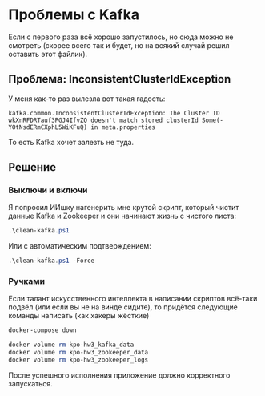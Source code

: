 # Проблемы с Kafka
Если с первого раза всё хорошо запустилось, но сюда можно не смотреть (скорее всего так и будет, но на всякий случай решил оставить этот файлик).
## Проблема: InconsistentClusterIdException

У меня как-то раз вылезла вот такая гадость:
```
kafka.common.InconsistentClusterIdException: The Cluster ID wkXnRFDRTauf3PGJ4IfvZQ doesn't match stored clusterId Some(-YOtNsdERmCXphL5WiKFuQ) in meta.properties
```

То есть Kafka хочет залезть не туда.

## Решение

### Выключи и включи

Я попросил ИИшку нагенерить мне крутой скрипт, который чистит данные Kafka и Zookeeper и они начинают жизнь с чистого листа:
```powershell
.\clean-kafka.ps1
```

Или с автоматическим подтверждением:
```powershell
.\clean-kafka.ps1 -Force
```

### Ручками

Если талант искусственного интеллекта в написании скриптов всё-таки подвёл (или если вы не на винде сидите), то придётся следующие команды написать (как хакеры жёсткие)

```powershell
docker-compose down

docker volume rm kpo-hw3_kafka_data
docker volume rm kpo-hw3_zookeeper_data
docker volume rm kpo-hw3_zookeeper_logs
```

После успешного исполнения приложение должно корректного запускаться.